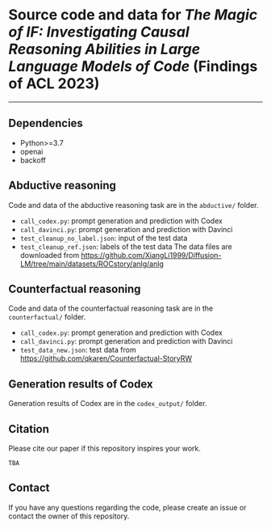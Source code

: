 # Source code and data for *The Magic of IF: Investigating Causal Reasoning Abilities in Large Language Models of Code* (Findings of ACL 2023) 

---

## Dependencies
 - Python>=3.7
 - openai
 - backoff

## Abductive reasoning
Code and data of the abductive reasoning task are in the `abductive/` folder. 
 - `call_codex.py`: prompt generation and prediction with Codex
 - `call_davinci.py`: prompt generation and prediction with Davinci
 - `test_cleanup_no_label.json`: input of the test data
 - `test_cleanup_ref.json`: labels of the test data
The data files are downloaded from https://github.com/XiangLi1999/Diffusion-LM/tree/main/datasets/ROCstory/anlg/anlg

## Counterfactual reasoning
Code and data of the counterfactual reasoning task are in the `counterfactual/` folder. 
 - `call_codex.py`: prompt generation and prediction with Codex
 - `call_davinci.py`: prompt generation and prediction with Davinci
 - `test_data_new.json`: test data from https://github.com/qkaren/Counterfactual-StoryRW

## Generation results of Codex
Generation results of Codex are in the `codex_output/` folder.

## Citation
Please cite our paper if this repository inspires your work.
```
TBA
```

## Contact
If you have any questions regarding the code, please create an issue or contact the owner of this repository.